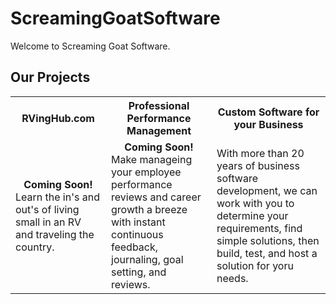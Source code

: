 # ScreamingGoatSoftware

Welcome to Screaming Goat Software.  

## Our Projects

<table width="100%" cellpadding="10">
  <tr>
    <th>RVingHub.com</th>
    <th>Professional Performance Management</th>
    <th>Custom Software for your Business</th>
  <tr>
    <td><div align="center"><b>Coming Soon!</b></div> Learn the in's and out's of living small in an RV and traveling the country. </td>
    <td><div align="center"><b>Coming Soon!</b></div> Make manageing your employee performance reviews and career growth a breeze with instant continuous feedback, journaling, goal setting, and reviews. </td>
    <td>With more than 20 years of business software development, we can work with you to determine your requirements, find simple solutions, then build, test, and host a solution for yoru needs.</td>
  </tr>
</table>
